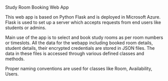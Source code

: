 Study Room Booking Web App

This web app is based on Python Flask and is deployed in Microsoft Azure.
Flask is used to set up a server which accepts requests from end users like students or admins.

Main use of the app is to select and book study rooms as per room numbers or timeslots.
All the data for the webapp including booked room details, student details, their encrypted credentials are stored in JSON files.
The data in these files is accessed through various defined classes and methods.

Proper naming conventions are used for classes like Room, Availability, Users.

